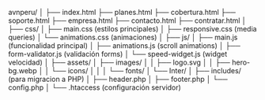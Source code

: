 avnperu/
│
├── index.html
├── planes.html
├── cobertura.html
├── soporte.html
├── empresa.html
├── contacto.html
├── contratar.html
│
├── css/
│   ├── main.css          (estilos principales)
│   ├── responsive.css    (media queries)
│   └── animations.css    (animaciones)
│
├── js/
│   ├── main.js          (funcionalidad principal)
│   ├── animations.js    (scroll animations)
│   ├── form-validator.js (validación forms)
│   └── speed-widget.js  (widget velocidad)
│
├── assets/
│   ├── images/
│   │   ├── logo.svg
│   │   ├── hero-bg.webp
│   │   └── icons/
│   │
│   └── fonts/
│       └── Inter/
│
├── includes/           (para migracion a PHP)
│   ├── header.php
│   ├── footer.php
│   └── config.php
│
└── .htaccess          (configuración servidor)